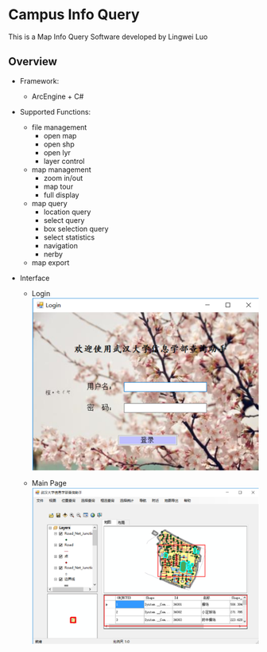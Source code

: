 # Campus Info Query
This is a Map Info Query Software developed by Lingwei Luo

Overview
---------
* Framework:  
  * ArcEngine + C# 

* Supported Functions:  
  * file management
    * open map
    * open shp
    * open lyr
    * layer control
  * map management
    * zoom in/out
    * map tour
    * full display
  * map query
    * location query
    * select query
    * box selection query
    * select statistics
    * navigation
    * nerby
  * map export

* Interface
  * Login  
![](Pictures/Login.png)

  * Main Page  
![](Pictures/Main.png)
